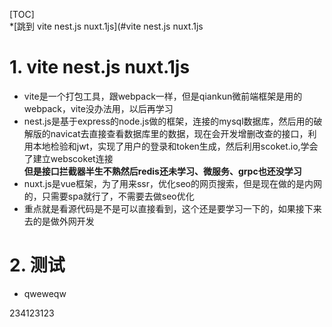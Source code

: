 [TOC]
<br>*[跳到 vite nest.js nuxt.1js](#vite nest.js nuxt.1js
# 1. vite nest.js nuxt.1js
 - vite是一个打包工具，跟webpack一样，但是qiankun微前端框架是用的webpack，vite没办法用，以后再学习  
 - nest.js是基于express的node.js做的框架，连接的mysql数据库，然后用的破解版的navicat去直接查看数据库里的数据，现在会开发增删改查的接口，利用本地检验和jwt，实现了用户的登录和token生成，然后利用scoket.io,学会了建立webscoket连接<br>**但是接口拦截器半生不熟然后redis还未学习、微服务、grpc也还没学习**
 - nuxt.js是vue框架，为了用来ssr，优化seo的网页搜索，但是现在做的是内网的，只需要spa就行了，不需要去做seo优化  
 - 重点就是看源代码是不是可以直接看到，这个还是要学习一下的，如果接下来去的是做外网开发
# 2. 测试
- qweweqw































234123123
